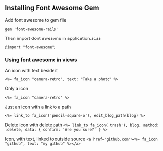 ## Installing Font Awesome Gem

Add font awesome to gem file

```gem 'font-awesome-rails'```

Then import dont awesome in application.scss

```@import "font-awesome";```

### Using font awesome in views

An icon with text beside it

```<%= fa_icon "camera-retro", text: "Take a photo" %>```

Only a icon

```<%= fa_icon "camera-retro" %>```

Just an icon with a link to a path

```<%= link_to fa_icon('pencil-square-o'), edit_blog_path(blog) %> ```

Delete icon with delete path
```<%= link_to fa_icon('trash'), blog, method: :delete, data: { confirm: 'Are you sure?' } %>```

Icon, with text, linked to outside source
```<a href="github.com"><%= fa_icon "github", text: "my github" %></a>```

